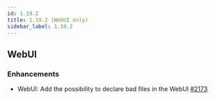 ```yaml
---
id: 1.19.2
title: 1.19.2 (WebUI only)
sidebar_label: 1.19.2
---
```



## WebUI

### Enhancements

-   WebUI: Add the possibility to declare bad files in the WebUI
    [\#2173](https://github.com/rucio/rucio/issues/2173)
